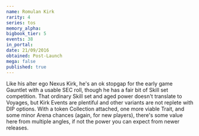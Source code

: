 ```yaml
---
name: Romulan Kirk
rarity: 4
series: tos
memory_alpha:
bigbook_tier: 5
events: 38
in_portal:
date: 21/09/2016
obtained: Post-Launch
mega: false
published: true
---
```


Like his alter ego Nexus Kirk, he's an ok stopgap for the early game Gauntlet with a usable SEC roll, though he has a fair bit of Skill set competition. That ordinary Skill set and aged power doesn't translate to Voyages, but Kirk Events are plentiful and other variants are not replete with DIP options. With a token Collection attached, one more viable Trait, and some minor Arena chances (again, for new players), there's some value here from multiple angles, if not the power you can expect from newer releases.
